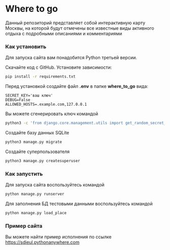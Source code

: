 # Where to go
Данный репозиторий представляет собой интерактивную карту Москвы, на которой будут отмечены все известные виды активного отдыха с подробными описаниями и комментариями

### Как установить
Для запуска сайта вам понадобится Python третьей версии.

Скачайте код с GitHub. Установите зависимости:

```sh
pip install -r requirements.txt
```
Перед установкой создайте файл **.env** в папке **where_to_go** вида:
```properties
SECRET_KEY='ваш ключ'
DEBUG=False
ALLOWED_HOSTS=.example.com,127.0.0.1
```
Вы можете сгенерировать ключ командой
```sh
python3 -c 'from django.core.management.utils import get_random_secret_key; print(get_random_secret_key())'
```

Создайте базу данных SQLite

```sh
python3 manage.py migrate
```
Создайте суперпользователя
```sh
python3 manage.py createsuperuser
```

### Как запустить
Для запуска сайта воспользуйтесь командой
```sh
python manage.py runserver
```
Для заполнения БД тестовыми данными воспользуйтесь командой
```python
python manage.py load_place 
```


### Пример сайта
Вы можете найти пример исполнения по ссылке
https://sdieul.pythonanywhere.com